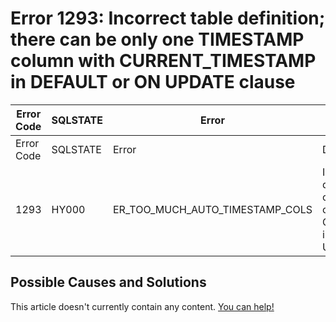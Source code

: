 
# Error 1293: Incorrect table definition; there can be only one TIMESTAMP column with CURRENT_TIMESTAMP in DEFAULT or ON UPDATE clause


| Error Code | SQLSTATE | Error | Description |
| --- | --- | --- | --- |
| Error Code | SQLSTATE | Error | Description |
| 1293 | HY000 | ER_TOO_MUCH_AUTO_TIMESTAMP_COLS | Incorrect table definition; there can be only one TIMESTAMP column with CURRENT_TIMESTAMP in DEFAULT or ON UPDATE clause |




## Possible Causes and Solutions


This article doesn't currently contain any content. [You can help!](/kb/en/writing-and-editing-knowledge-base-articles/)

